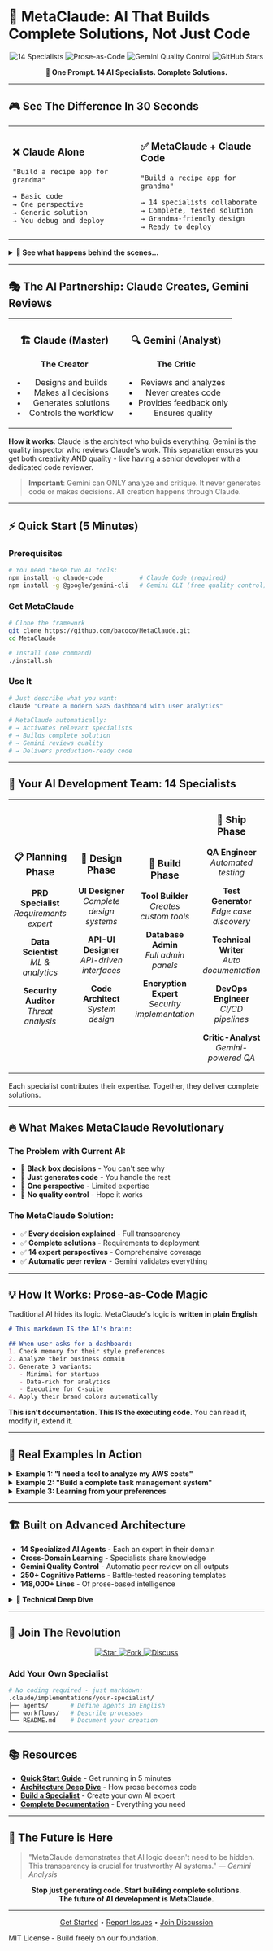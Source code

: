 # 🧠 MetaClaude: AI That Builds Complete Solutions, Not Just Code

<p align="center">
  <img src="https://img.shields.io/badge/Specialists-14_AI_Experts-4ecdc4?style=for-the-badge&logo=robot&logoColor=white" alt="14 Specialists" />
  <img src="https://img.shields.io/badge/Architecture-Prose--as--Code-ff6b6b?style=for-the-badge&logo=markdown&logoColor=white" alt="Prose-as-Code" />
  <img src="https://img.shields.io/badge/Quality-Gemini_Reviewed-7209b7?style=for-the-badge&logo=google&logoColor=white" alt="Gemini Quality Control" />
  <img src="https://img.shields.io/github/stars/bacoco/MetaClaude?style=for-the-badge&color=f77f00&logo=github" alt="GitHub Stars" />
</p>

<p align="center">
  <strong>🎯 One Prompt. 14 AI Specialists. Complete Solutions.</strong>
</p>

---

## 🎮 See The Difference In 30 Seconds

<table>
<tr>
<td width="50%">

### ❌ Claude Alone
```
"Build a recipe app for grandma"

→ Basic code
→ One perspective  
→ Generic solution
→ You debug and deploy
```

</td>
<td width="50%">

### ✅ MetaClaude + Claude Code
```
"Build a recipe app for grandma"

→ 14 specialists collaborate
→ Complete, tested solution
→ Grandma-friendly design
→ Ready to deploy
```

</td>
</tr>
</table>

<details>
<summary><b>👀 See what happens behind the scenes...</b></summary>

```
👤 PRD Specialist: "Analyzing grandma's needs: large text, voice input, medication reminders..."
🎨 UI Designer: "Creating high-contrast design with 3-tap navigation..."
🏗️ Architect: "Building offline-first for reliability..."
🔒 Security: "Simple biometric auth, no passwords..."
✅ QA Engineer: "Testing with senior users..."
📱 API Designer: "Voice commands, grocery integration..."
🔍 Gemini Critic: "Increase button size by 20%..."
🚀 DevOps: "One-click deploy ready..."

Result: A complete app grandma loves, not just code.
```
</details>

---

## 🎭 The AI Partnership: Claude Creates, Gemini Reviews

<table>
<tr>
<td width="50%" align="center">

### 🏗️ Claude (Master)
**The Creator**
- Designs and builds
- Makes all decisions  
- Generates solutions
- Controls the workflow

</td>
<td width="50%" align="center">

### 🔍 Gemini (Analyst)
**The Critic**
- Reviews and analyzes
- Never creates code
- Provides feedback only
- Ensures quality

</td>
</tr>
</table>

**How it works**: Claude is the architect who builds everything. Gemini is the quality inspector who reviews Claude's work. This separation ensures you get both creativity AND quality - like having a senior developer with a dedicated code reviewer.

> **Important**: Gemini can ONLY analyze and critique. It never generates code or makes decisions. All creation happens through Claude.

---

## ⚡ Quick Start (5 Minutes)

### Prerequisites
```bash
# You need these two AI tools:
npm install -g claude-code          # Claude Code (required)
npm install -g @google/gemini-cli   # Gemini CLI (free quality control)
```

### Get MetaClaude
```bash
# Clone the framework
git clone https://github.com/bacoco/MetaClaude.git
cd MetaClaude

# Install (one command)
./install.sh
```

### Use It
```bash
# Just describe what you want:
claude "Create a modern SaaS dashboard with user analytics"

# MetaClaude automatically:
# → Activates relevant specialists
# → Builds complete solution  
# → Gemini reviews quality
# → Delivers production-ready code
```

---

## 🤖 Your AI Development Team: 14 Specialists

<table>
<tr>
<td align="center" width="25%">

### 📋 Planning Phase
**PRD Specialist**  
*Requirements expert*

**Data Scientist**  
*ML & analytics*

**Security Auditor**  
*Threat analysis*

</td>
<td align="center" width="25%">

### 🎨 Design Phase  
**UI Designer**  
*Complete design systems*

**API-UI Designer**  
*API-driven interfaces*

**Code Architect**  
*System design*

</td>
<td align="center" width="25%">

### 🔨 Build Phase
**Tool Builder**  
*Creates custom tools*

**Database Admin**  
*Full admin panels*

**Encryption Expert**  
*Security implementation*

</td>
<td align="center" width="25%">

### 🚀 Ship Phase
**QA Engineer**  
*Automated testing*

**Test Generator**  
*Edge case discovery*

**Technical Writer**  
*Auto documentation*

**DevOps Engineer**  
*CI/CD pipelines*

**Critic-Analyst**  
*Gemini-powered QA*

</td>
</tr>
</table>

Each specialist contributes their expertise. Together, they deliver complete solutions.

---

## 🔥 What Makes MetaClaude Revolutionary

### The Problem with Current AI:
- 🚫 **Black box decisions** - You can't see why
- 🚫 **Just generates code** - You handle the rest  
- 🚫 **One perspective** - Limited expertise
- 🚫 **No quality control** - Hope it works

### The MetaClaude Solution:
- ✅ **Every decision explained** - Full transparency
- ✅ **Complete solutions** - Requirements to deployment
- ✅ **14 expert perspectives** - Comprehensive coverage
- ✅ **Automatic peer review** - Gemini validates everything

---

## 💡 How It Works: Prose-as-Code Magic

Traditional AI hides its logic. MetaClaude's logic is **written in plain English**:

```markdown
# This markdown IS the AI's brain:

## When user asks for a dashboard:
1. Check memory for their style preferences
2. Analyze their business domain  
3. Generate 3 variants:
   - Minimal for startups
   - Data-rich for analytics
   - Executive for C-suite
4. Apply their brand colors automatically
```

**This isn't documentation. This IS the executing code.** You can read it, modify it, extend it.

---

## 🎯 Real Examples In Action

<details>
<summary><b>Example 1: "I need a tool to analyze my AWS costs"</b></summary>

```bash
MetaClaude Tool Builder: "Creating custom AWS cost analyzer tool...

🔧 Building: aws-cost-insights
├── Parsing AWS billing APIs
├── Creating visualization components  
├── Generating cost optimization rules
└── Integrating with your workflow

✅ Tool created! Now available to all specialists.

Usage: aws-cost-insights --account=prod --suggest-savings
```
</details>

<details>
<summary><b>Example 2: "Build a complete task management system"</b></summary>

```bash
MetaClaude: "Orchestrating full product development...

📋 PRD Specialist → Requirements documented
🎨 UI Designer → Figma-quality designs ready
🏗️ Code Architect → Microservices designed  
🔨 Implementation → React + Node.js + PostgreSQL
✅ QA Engineer → 95% test coverage
🚀 DevOps → Kubernetes deployment ready
📚 Tech Writer → API docs generated

Time: 12 minutes. Ready to deploy.
```
</details>

<details>
<summary><b>Example 3: Learning from your preferences</b></summary>

```bash
Monday: You choose dark theme for dashboard
Tuesday: MetaClaude uses dark theme for analytics  
Wednesday: All UIs default to dark theme

"I've learned you prefer dark themes. This preference 
is now applied across all specialists."
```
</details>

---

## 🏗️ Built on Advanced Architecture

- **14 Specialized AI Agents** - Each an expert in their domain
- **Cross-Domain Learning** - Specialists share knowledge
- **Gemini Quality Control** - Automatic peer review on all outputs
- **250+ Cognitive Patterns** - Battle-tested reasoning templates
- **148,000+ Lines** - Of prose-based intelligence

<details>
<summary><b>🔬 Technical Deep Dive</b></summary>

- **Vector Clock Synchronization** - Distributed consistency
- **Pattern Evolution Engine** - Self-improving algorithms
- **Pub-Sub Coordination** - Real-time agent collaboration
- **Hash-Based Caching** - Intelligent result optimization
</details>

---

## 🌟 Join The Revolution

<p align="center">
  <a href="https://github.com/bacoco/MetaClaude">
    <img src="https://img.shields.io/badge/⭐_Star-Show_Support-gold?style=for-the-badge" alt="Star" />
  </a>
  <a href="https://github.com/bacoco/MetaClaude/fork">
    <img src="https://img.shields.io/badge/🍴_Fork-Contribute-blue?style=for-the-badge" alt="Fork" />
  </a>
  <a href="https://github.com/bacoco/MetaClaude/discussions">
    <img src="https://img.shields.io/badge/💬_Discuss-Join_Community-purple?style=for-the-badge" alt="Discuss" />
  </a>
</p>

### Add Your Own Specialist
```bash
# No coding required - just markdown:
.claude/implementations/your-specialist/
├── agents/      # Define agents in English
├── workflows/   # Describe processes  
└── README.md    # Document your creation
```

---

## 📚 Resources

- [**Quick Start Guide**](docs/quickstart.md) - Get running in 5 minutes
- [**Architecture Deep Dive**](.claude/core/framework.md) - How prose becomes code
- [**Build a Specialist**](.claude/implementations/templates/) - Create your own AI expert
- [**Complete Documentation**](docs/) - Everything you need

---

## 🚀 The Future is Here

> "MetaClaude demonstrates that AI logic doesn't need to be hidden. This transparency is crucial for trustworthy AI systems." — *Gemini Analysis*

<p align="center">
  <strong>Stop just generating code. Start building complete solutions.</strong><br/>
  <strong>The future of AI development is MetaClaude.</strong>
</p>

---

<p align="center">
  <a href="#-quick-start-5-minutes">Get Started</a> • 
  <a href="https://github.com/bacoco/MetaClaude/issues">Report Issues</a> • 
  <a href="https://github.com/bacoco/MetaClaude/discussions">Join Discussion</a>
</p>

MIT License - Build freely on our foundation.